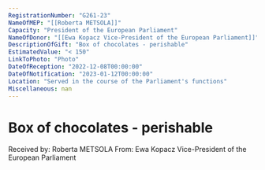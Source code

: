 ```yaml
---
RegistrationNumber: "G261-23"
NameOfMEP: "[[Roberta METSOLA]]"
Capacity: "President of the European Parliament"
NameOfDonor: "[[Ewa Kopacz Vice-President of the European Parliament]]"
DescriptionOfGift: "Box of chocolates - perishable"
EstimatedValue: "< 150"
LinkToPhoto: "Photo"
DateOfReception: "2022-12-08T00:00:00"
DateOfNotification: "2023-01-12T00:00:00"
Location: "Served in the course of the Parliament's functions"
Miscellaneous: nan
---
```


# Box of chocolates - perishable

Received by: Roberta METSOLA
From: Ewa Kopacz Vice-President of the European Parliament
